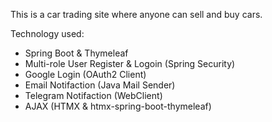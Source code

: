 This is a car trading site where anyone can sell and buy cars.

Technology used:

- Spring Boot & Thymeleaf
- Multi-role User Register & Logoin (Spring Security)
- Google Login (OAuth2 Client)
- Email Notifaction (Java Mail Sender)
- Telegram Notifaction (WebClient)
- AJAX (HTMX & htmx-spring-boot-thymeleaf)
